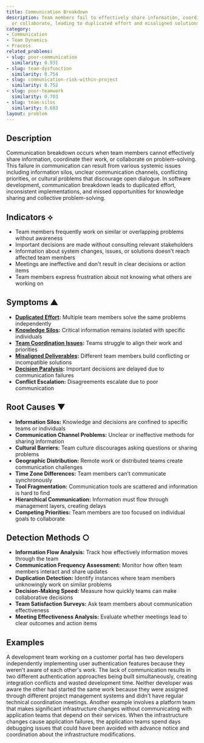 ```yaml
---
title: Communication Breakdown
description: Team members fail to effectively share information, coordinate work,
  or collaborate, leading to duplicated effort and misaligned solutions.
category:
- Communication
- Team Dynamics
- Process
related_problems:
- slug: poor-communication
  similarity: 0.931
- slug: team-dysfunction
  similarity: 0.754
- slug: communication-risk-within-project
  similarity: 0.752
- slug: poor-teamwork
  similarity: 0.703
- slug: team-silos
  similarity: 0.683
layout: problem
---
```


## Description

Communication breakdown occurs when team members cannot effectively share information, coordinate their work, or collaborate on problem-solving. This failure in communication can result from various systemic issues including information silos, unclear communication channels, conflicting priorities, or cultural problems that discourage open dialogue. In software development, communication breakdown leads to duplicated effort, inconsistent implementations, and missed opportunities for knowledge sharing and collective problem-solving.

## Indicators ⟡

- Team members frequently work on similar or overlapping problems without awareness
- Important decisions are made without consulting relevant stakeholders
- Information about system changes, issues, or solutions doesn't reach affected team members
- Meetings are ineffective and don't result in clear decisions or action items
- Team members express frustration about not knowing what others are working on

## Symptoms ▲

- **[Duplicated Effort](duplicated-effort.md):** Multiple team members solve the same problems independently
- **[Knowledge Silos](knowledge-silos.md):** Critical information remains isolated with specific individuals
- **[Team Coordination Issues](team-coordination-issues.md):** Teams struggle to align their work and priorities
- **[Misaligned Deliverables](misaligned-deliverables.md):** Different team members build conflicting or incompatible solutions
- **[Decision Paralysis](decision-paralysis.md):** Important decisions are delayed due to communication failures
- **Conflict Escalation:** Disagreements escalate due to poor communication

## Root Causes ▼

- **Information Silos:** Knowledge and decisions are confined to specific teams or individuals
- **Communication Channel Problems:** Unclear or ineffective methods for sharing information
- **Cultural Barriers:** Team culture discourages asking questions or sharing problems
- **Geographic Distribution:** Remote work or distributed teams create communication challenges
- **Time Zone Differences:** Team members can't communicate synchronously
- **Tool Fragmentation:** Communication tools are scattered and information is hard to find
- **Hierarchical Communication:** Information must flow through management layers, creating delays
- **Competing Priorities:** Team members are too focused on individual goals to collaborate

## Detection Methods ○

- **Information Flow Analysis:** Track how effectively information moves through the team
- **Communication Frequency Assessment:** Monitor how often team members interact and share updates
- **Duplication Detection:** Identify instances where team members unknowingly work on similar problems
- **Decision-Making Speed:** Measure how quickly teams can make collaborative decisions
- **Team Satisfaction Surveys:** Ask team members about communication effectiveness
- **Meeting Effectiveness Analysis:** Evaluate whether meetings lead to clear outcomes and action items

## Examples

A development team working on a customer portal has two developers independently implementing user authentication features because they weren't aware of each other's work. The lack of communication results in two different authentication approaches being built simultaneously, creating integration conflicts and wasted development time. Neither developer was aware the other had started the same work because they were assigned through different project management systems and didn't have regular technical coordination meetings. Another example involves a platform team that makes significant infrastructure changes without communicating with application teams that depend on their services. When the infrastructure changes cause application failures, the application teams spend days debugging issues that could have been avoided with advance notice and coordination about the infrastructure modifications.